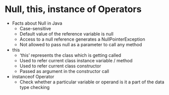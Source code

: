 # Null, this, instance of Operators

- Facts about Null in Java
  - Case-sensitive
  - Default value of the reference variable is null
  - Access to a null reference generates a NullPointerException
  - Not allowed to pass null as a parameter to call any method
- this
  - ‘this’ represents the class which is getting called
  - Used to refer current class instance variable / method
  - Used to refer current class constructor
  - Passed as argument in the constructor call
- instanceof Operator
  - Check whether a particular variable or operand is it a part of the data type checking